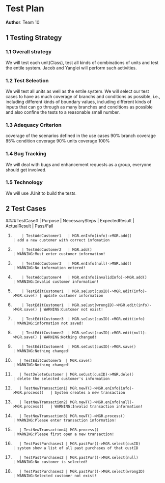 # Test Plan

**Author**: Team 10

## 1 Testing Strategy

### 1.1 Overall strategy

We will test each unit(Class), test all kinds of combinations of units and test the entile system.
Jacob and Yanglei will perform such activities.

### 1.2 Test Selection

We will test all units as well as the entile system.
We will select our test cases to have as much coverage of branchs and conditions as possible, i.e., including different kinds of boundary values, including different kinds of inputs that can go through as many branches and conditions as possible and also confine the tests to a reasonable small number. 


### 1.3 Adequacy Criterion

coverage of the scenarios defined in the use cases 90%
branch coverage 85%
condition coverage 90%
units coverage 100%

### 1.4 Bug Tracking

We will deal with bugs and enhancement requests as a group, everyone should get involved.

### 1.5 Technology

We will use JUnit to build the tests.

## 2 Test Cases
 
####TestCase# | Purpose            | NecessarySteps                                | ExpectedResult         | ActualResult       | Pass/Fail
1.         | TestAddCustomer1   | MGR.enInfo(info)->MGR.add()                   | add a new customer with correct infomation
2.         | TestAddCustomer2   | MGR.add()                                     | WARNING:Must enter customer information!
3.         | TestAddCustomer3   | MGR.enInfo(null)->MGR.add()                   | WARNING:No information entered!
4.         | TestAddCustomer4   | MGR.enInfo(invalidInfo)->MGR.add()            | WARNING:Invalid customer information!
5.         | TestEditCustomer1  | MGR.seCust(cusID)->MGR.edit(info)->MGR.save() | update customer information
6.         | TestEditCustomer1  | MGR.seCust(wrongID)->MGR.edit(info)->MGR.save() | WARNING:Customer not exist!
7.         | TestEditCustomer3  | MGR.seCust(cusID)->MGR.edit(info)             | WARNING:information not saved!
8.         | TestEditCustomer2  | MGR.seCust(cusID)->MGR.edit(null)->MGR.save() | WARNING:Nothing changed!
9.         | TestEditCustomer4  | MGR.seCust(cusID)->MGR.save()                 | WARNING:Nothing changed!
10.        | TestEditCustomer5  | MGR.save()                                    | WARNING:Nothing changed!
11.        | TestDeleteCustomer | MGR.seCust(cusID)->MGR.dele()                 | delete the selected customer's information
12.        | TestNewTransaction1| MGR.newT()->MGR.enInfo(info)->MGR.process()   | System creates a new transaction
13.        | TestNewTransaction2| MGR.newT()->MGR.enInfo(null)->MGR.process()   | WARNING:Invalid transaction information!
14.        | TestNewTransaction3| MGR.newT()->MGR.process()                     | WARNING:Please enter transaction information!
15.        | TestNewTransaction4| MGR.process()                                 | WARNING:Please first open a new transaction!
16.        | TestPastPurchases1 | MGR.pastPur()->MGR.select(cusID)              | system show a list of all past purchases of that custID
17.        | TestPastPurchases2 | MGR.pastPur()->MGR.select(null)               | WARNING:No customer is selected!
18.        | TestPastPurchases3 | MGR.pastPur()->MGR.select(wrongID)            | WARNING:Selected customer not exist!
